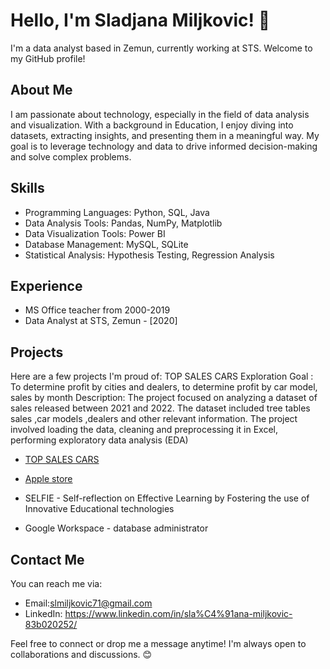 # Hello, I'm Sladjana Miljkovic! 👋

I'm a data analyst based in Zemun, currently working at STS. Welcome to my GitHub profile!

## About Me

I am passionate about technology, especially in the field of data analysis and visualization. With a background in Education, I enjoy diving into datasets, extracting insights, and presenting them in a meaningful way. My goal is to leverage technology and data to drive informed decision-making and solve complex problems.

## Skills

- Programming Languages: Python, SQL, Java
- Data Analysis Tools: Pandas, NumPy, Matplotlib
- Data Visualization Tools:  Power BI
- Database Management: MySQL, SQLite
- Statistical Analysis: Hypothesis Testing, Regression Analysis

## Experience
- MS Office  teacher  from 2000-2019
- Data Analyst at STS, Zemun - [2020]

## Projects

Here are a few projects I'm proud of:
TOP SALES CARS Exploration
Goal : To  determine profit by cities and dealers, to determine profit by car model, sales by month
Description: The project focused on analyzing a dataset of sales released between 2021 and 2022. The dataset included tree tables sales ,car models ,dealers and other relevant information. The project involved loading the data, cleaning and preprocessing it in Excel, performing exploratory data analysis (EDA)

- [ TOP SALES CARS](https://github.com/slmiljkovic/Top-Cars-Sale)  
- [Apple store](https://github.com/slmiljkovic/Apple-Store)
  
- SELFIE - Self-reflection on Effective Learning by Fostering the use of Innovative Educational technologies
  
- Google Workspace - database administrator
## Contact Me

You can reach me via:
- Email:slmiljkovic71@gmail.com
- LinkedIn: https://www.linkedin.com/in/sla%C4%91ana-miljkovic-83b020252/


Feel free to connect or drop me a message anytime! I'm always open to collaborations and discussions. 😊
